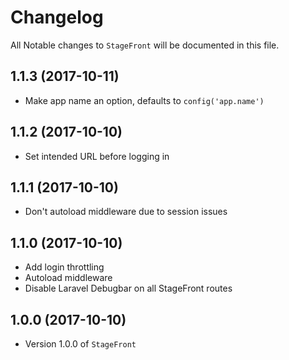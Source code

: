# Changelog

All Notable changes to `StageFront` will be documented in this file.

## 1.1.3 (2017-10-11)

-   Make app name an option, defaults to `config('app.name')`

## 1.1.2 (2017-10-10)

-   Set intended URL before logging in

## 1.1.1 (2017-10-10)

-   Don't autoload middleware due to session issues

## 1.1.0 (2017-10-10)

-   Add login throttling
-   Autoload middleware
-   Disable Laravel Debugbar on all StageFront routes

## 1.0.0 (2017-10-10)

- Version 1.0.0 of `StageFront`

